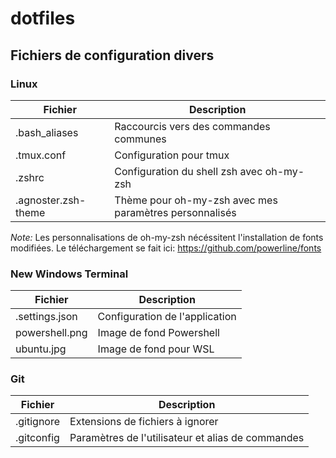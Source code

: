 # dotfiles

## Fichiers de configuration divers

### Linux
| Fichier | Description |
| ------- | ----------- |
| .bash_aliases | Raccourcis vers des commandes communes |
| .tmux.conf | Configuration pour tmux |
| .zshrc | Configuration du shell zsh avec oh-my-zsh |
| .agnoster.zsh-theme | Thème pour oh-my-zsh avec mes paramètres personnalisés |


*Note:* Les personnalisations de oh-my-zsh nécéssitent l'installation de fonts modifiées. Le téléchargement se fait ici: https://github.com/powerline/fonts


### New Windows Terminal
| Fichier | Description |
| ------- | ----------- |
| .settings.json | Configuration de l'application |
| powershell.png | Image de fond Powershell |
| ubuntu.jpg | Image de fond pour WSL |

### Git
| Fichier | Description |
| ------- | ----------- |
| .gitignore | Extensions de fichiers à ignorer |
| .gitconfig | Paramètres de l'utilisateur et alias de commandes |